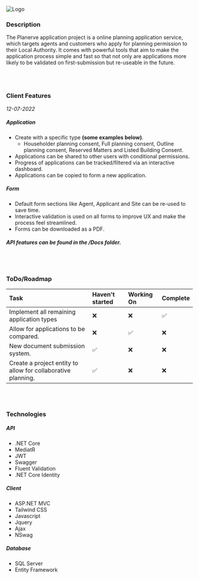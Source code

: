 
![Logo](https://i.imgur.com/MPu6RVo.png)


### Description

The Planerve application project is a online planning application service, which targets agents and customers who apply for planning permission to their Local Authority. It comes with powerful tools that aim to make the application process simple and fast so that not only are applications more likely to be validated on first-submission but re-useable in the future.

<br></br>

### Client Features 
*12-07-2022*

##### Application

- Create with a specific type **(some examples below)**.
    - Householder planning consent, Full planning consent, Outline planning consent, Reserved Matters and Listed Building Consent.
- Applications can be shared to other users with conditional permissions.
- Progress of applications can be tracked/filtered via an interactive dashboard.
- Applications can be copied to form a new application.


##### Form

- Default form sections like Agent, Applicant and Site can be re-used to save time.
- Interactive validation is used on all forms to improve UX and make the process feel streamlined.
- Forms can be downloaded as a PDF.

##### API features can be found in the /Docs folder.

<br></br>
### ToDo/Roadmap


| Task | Haven't started | Working On | Complete |
| :-------- | :------- | :------------------------- | :------------------------- | 
| Implement all remaining application types | ❌  | ❌ | ✅ | 
| Allow for applications to be compared. | ❌  | ✅ | ❌ | 
| New document submission system. | ✅  | ❌ | ❌ | 
| Create a project entity to allow for collaborative planning. | ✅  | ❌ | ❌ |

<br></br>

### Technologies 

##### API

- .NET Core
- MediatR
- JWT
- Swagger
- Fluent Validation
- .NET Core Identity

##### Client

- ASP.NET MVC
- Tailwind CSS
- Javascript
- Jquery
- Ajax
- NSwag

##### Database
- SQL Server
- Entity Framework
